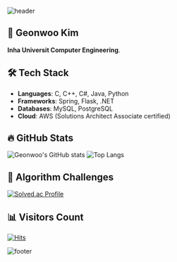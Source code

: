 <!-- Header -->
![header](https://capsule-render.vercel.app/api?type=wave&color=auto&text=Welcome%20to%20Gunwoo's%20GitHub!&fontSize=40&fontAlignY=40)

## 👋 Geonwoo Kim
 **Inha Universit Computer Engineering**.  


## 🛠 Tech Stack
- **Languages**: C, C++, C#, Java, Python
- **Frameworks**: Spring, Flask, .NET
- **Databases**: MySQL, PostgreSQL
- **Cloud**: AWS (Solutions Architect Associate certified)

## 🔥 GitHub Stats
![Geonwoo's GitHub stats](https://github-readme-stats.vercel.app/api?username=kysub99&show_icons=true&theme=radical)
![Top Langs](https://github-readme-stats.vercel.app/api/top-langs/?username=kysub99&layout=compact&theme=radical)

## 🎯 Algorithm Challenges
[![Solved.ac Profile](http://mazassumnida.wtf/api/generate_badge?boj=kysub99)](https://solved.ac/kysub99)

## 📊 Visitors Count
[![Hits](https://hits.seeyoufarm.com/api/count/incr/badge.svg?url=https%3A%2F%2Fgithub.com%2Fkysub99%2Fhit-counter&count_bg=%2379C83D&title_bg=%23555555&icon=&icon_color=%23E7E7E7&title=visits&edge_flat=false)](https://hits.seeyoufarm.com)

<!-- Footer -->
![footer](https://capsule-render.vercel.app/api?type=wave&color=auto&section=footer)
